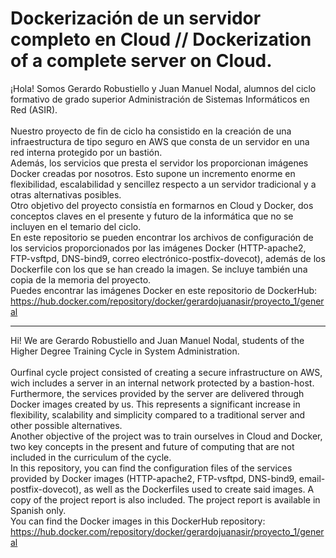 # Dockerización de un servidor completo en Cloud // Dockerization of a complete server on Cloud.

¡Hola! Somos Gerardo Robustiello y Juan Manuel Nodal, alumnos del ciclo formativo de grado superior Administración de Sistemas Informáticos en Red (ASIR). <br><br>
Nuestro proyecto de fin de ciclo ha consistido en la creación de una infraestructura de tipo seguro en AWS que consta de un servidor en una red interna protegido por un bastión. <br>
Además, los servicios que presta el servidor los proporcionan imágenes Docker creadas por nosotros. Esto supone un incremento enorme en flexibilidad, escalabilidad y sencillez respecto a un servidor tradicional y a otras alternativas posibles.<br>
Otro objetivo del proyecto consistía en formarnos en Cloud y Docker, dos conceptos claves en el presente y futuro de la informática que no se incluyen en el temario del ciclo.<br>
En este repositorio se pueden encontrar los archivos de configuración de los servicios proporcionados por las imágenes Docker (HTTP-apache2, FTP-vsftpd, DNS-bind9, correo electrónico-postfix-dovecot), además de los Dockerfile con los que se han creado la imagen. Se incluye también una copia de la memoria del proyecto. <br>
Puedes encontrar las imágenes Docker en este repositorio de DockerHub: https://hub.docker.com/repository/docker/gerardojuanasir/proyecto_1/general

--------------------------------------------------------------------------------------------------------------------------------------------------------------------------------------------------------
Hi! We are Gerardo Robustiello and Juan Manuel Nodal, students of the Higher Degree Training Cycle in System Administration. <br><br>
Ourfinal cycle project consisted of creating a secure infrastructure on AWS, wich includes a server in an internal network protected by a bastion-host. <br>
Furthermore, the services provided by the server are delivered through Docker images created by us. This represents a significant increase in flexibility, scalability and simplicity compared to a traditional server and other possible alternatives.<br>
Another objective of the project was to train ourselves in Cloud and Docker, two key concepts in the present and future of computing that are not included in the curriculum of the cycle.<br>
In this repository, you can find the configuration files of the services provided by Docker images (HTTP-apache2, FTP-vsftpd, DNS-bind9, email-postfix-dovecot), as well as the Dockerfiles used to create said images. A copy of the project report is also included. The project report is available in Spanish only.<br>
You can find the Docker images in this DockerHub repository: https://hub.docker.com/repository/docker/gerardojuanasir/proyecto_1/general




